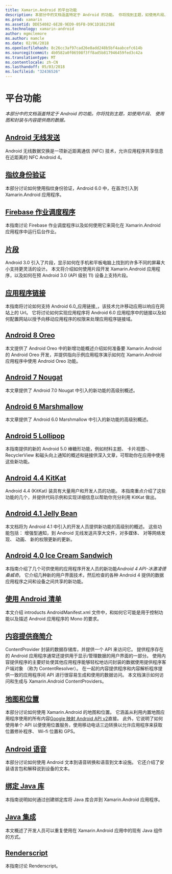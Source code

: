 ```yaml
---
title: Xamarin.Android 的平台功能
description: 本部分中的文档涵盖特定于 Android 的功能。 你将找到主题，如使用片段、 使用图和封装与内容提供商的数据。
ms.prod: xamarin
ms.assetid: DDE54082-6E2B-9ED9-05FB-D9C1D1B1258E
ms.technology: xamarin-android
author: mgmclemore
ms.author: mamcle
ms.date: 02/06/2018
ms.openlocfilehash: 8c26cc3af97cad26e8add248b5bf4aabcefc614b
ms.sourcegitcommit: 4b0582a0f06598f3ff8ad5b817946459fed3c42a
ms.translationtype: MT
ms.contentlocale: zh-CN
ms.lasthandoff: 05/03/2018
ms.locfileid: "32436526"
---
```

# <a name="platform-features"></a>平台功能

_本部分中的文档涵盖特定于 Android 的功能。你将找到主题，如使用片段、 使用图和封装与内容提供商的数据。_

## <a name="android-beamandroidplatformandroid-beammd"></a>[Android 无线发送](~/android/platform/android-beam.md)

Android 无线数据交换是一项新近距离通信 (NFC) 技术，允许应用程序共享信息在近距离的 NFC Android 4。

## <a name="fingerprint-authenticationandroidplatformfingerprint-authenticationindexmd"></a>[指纹身份验证](~/android/platform/fingerprint-authentication/index.md)

本部分讨论如何使用指纹身份验证，Android 6.0 中，在首次引入到 Xamarin.Android 应用程序。


## <a name="firebase-job-dispatcherandroidplatformfirebase-job-dispatchermd"></a>[Firebase 作业调度程序](~/android/platform/firebase-job-dispatcher.md)

本指南讨论 Firebase 作业调度程序以及如何使用它来简化在 Xamarin.Android 应用程序中运行后台作业。



##  <a name="fragmentsandroidplatformfragmentsindexmd"></a>[片段](~/android/platform/fragments/index.md)

Android 3.0 引入了片段，显示如何在手机和平板电脑上找到的许多不同的屏幕大小支持更灵活的设计。 本文将介绍如何使用片段开发 Xamarin.Android 应用程序，以及如何在预 Android 3.0 (API 级别 11) 设备上支持片段。 



## <a name="app-linkingandroidplatformapp-linkingmd"></a>[应用程序链接](~/android/platform/app-linking.md)

本指南将讨论如何支持 Android 6.0_应用链接_，该技术允许移动应用以响应在网站上的 Url。 它将讨论如何实现应用程序将 Android 6.0 应用程序中的链接以及如何配置网站以授予向移动应用程序的权限来处理应用程序链接域。



##  <a name="android-8-oreoandroidplatformoreomd"></a>[Android 8 Oreo](~/android/platform/oreo.md)

本文提供了 Android Oreo 中的新增功能概述介绍如何准备要 Xamarin.Android 的 Android Oreo 开发，并提供指向示例应用程序演示如何在 Xamarin.Android 应用程序中使用 Android Oreo 功能。



##  <a name="android-7-nougatandroidplatformnougatmd"></a>[Android 7 Nougat](~/android/platform/nougat.md)

本文章提供了 Android 7.0 Nougat 中引入的新功能的高级别概述。




##  <a name="android-6-marshmallowandroidplatformmarshmallowmd"></a>[Android 6 Marshmallow](~/android/platform/marshmallow.md)

本文章提供了 Android 6.0 Marshmallow 中引入的新功能的高级别概述。




##  <a name="android-5-lollipopandroidplatformlollipopmd"></a>[Android 5 Lollipop](~/android/platform/lollipop.md)

本指南提供的新的 Android 5.0 棒糖形功能，例如材料主题、 卡片视图-、 RecyclerView 和磁头向上通知的概述和链接供深入文章，可帮助你在应用中使用这些新功能。 



##  <a name="android-44-kitkatandroidplatformkitkatmd"></a>[Android 4.4 KitKat](~/android/platform/kitkat.md)

Android 4.4 (KitKat) 装具有大量用户和开发人员的功能。 本指南重点介绍了这些功能的几个，并提供代码示例和实现详细信息以帮助你充分利用 KitKat 做出。 




##  <a name="android-41-jelly-beanandroidplatformjelly-beanmd"></a>[Android 4.1 Jelly Bean](~/android/platform/jelly-bean.md)

本文档将为 Android 4.1 中引入的开发人员提供新功能的高级别的概述。 这些功能包括： 增强型通知，到 Android 无线发送共享大文件，对多媒体、 对等网络发现、 动画、 新的权限更新的更新。 



##  <a name="android-40-ice-cream-sandwichandroidplatformice-cream-sandwichmd"></a>[Android 4.0 Ice Cream Sandwich](~/android/platform/ice-cream-sandwich.md)

本指南介绍了几个可供使用的应用程序开发人员的新功能*Android 4 API-冰激凌德桑威奇*。 它介绍几种新的用户界面技术，然后检查的各种 Android 4 提供的数据应用程序之间和设备之间共享的新功能。 


##  <a name="working-with-the-android-manifestandroid-manifestmd"></a>[使用 Android 清单](android-manifest.md)

本文介绍 introducts AndroidManifest.xml 文件中，和如何它可能是用于控制功能以及描述 Android 应用程序的 Mono 的要求。


##  <a name="introduction-to-content-providersandroidplatformcontent-providersindexmd"></a>[内容提供商简介](~/android/platform/content-providers/index.md)

ContentProvider 封装的数据存储库，并提供一个 API 来访问它。 提供程序存在的 Android 应用程序通常还提供用于显示/管理数据的用户界面的一部分。 使用内容提供程序的主要好处使其他应用程序能够轻松地访问封装的数据使用提供程序客户端对象 （称为 ContentResolver）。 在一起的内容提供程序和内容解析程序提供一致的应用程序间 API 进行很容易生成和使用的数据访问。 本文档演示如何访问和生成与 Xamarin.Android ContentProviders。 



##  <a name="maps-and-locationandroidplatformmaps-and-locationindexmd"></a>[地图和位置](~/android/platform/maps-and-location/index.md)

本部分讨论如何使用 Xamarin.Android 的地图和位置。 它涵盖从利用内置地图应用程序使用的所有内容[Google 映射 Android API v2](https://developers.google.com/maps/documentation/android/)直接。 此外，它说明了如何使用单个 API 以便使用位置服务，使用移动电话三边转换以允许应用程序来获取位置修补程序、 Wi-fi 位置和 GPS。 



## <a name="android-speechandroidplatformspeechmd"></a>[Android 语音](~/android/platform/speech.md)

本部分讨论如何使用 Android 文本到语音转换和语音到文本设施。 它还介绍了安装语言包和解释说到设备的文本。 


##  <a name="binding-a-java-librarybinding-java-libraryindexmd"></a>[绑定 Java 库](binding-java-library/index.md)

本指南说明如何通过创建绑定库将 Java 库合并到 Xamarin.Android 应用程序。

##  <a name="java-integrationjava-integrationindexmd"></a>[Java 集成](java-integration/index.md)

本文概述了开发人员可以重复使用在 Xamarin.Android 应用中的现有 Java 组件的方式。

##  <a name="renderscriptrenderscriptmd"></a>[Renderscript](renderscript.md)

本指南讨论 Renderscript。